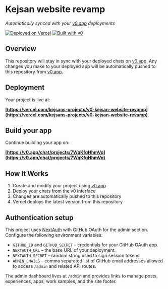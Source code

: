 # Kejsan website revamp

*Automatically synced with your [v0.app](https://v0.app) deployments*

[![Deployed on Vercel](https://img.shields.io/badge/Deployed%20on-Vercel-black?style=for-the-badge&logo=vercel)](https://vercel.com/kejsans-projects/v0-kejsan-website-revamp)
[![Built with v0](https://img.shields.io/badge/Built%20with-v0.app-black?style=for-the-badge)](https://v0.app/chat/projects/7WqKfgHhmVq)

## Overview

This repository will stay in sync with your deployed chats on [v0.app](https://v0.app).
Any changes you make to your deployed app will be automatically pushed to this repository from [v0.app](https://v0.app).

## Deployment

Your project is live at:

**[https://vercel.com/kejsans-projects/v0-kejsan-website-revamp](https://vercel.com/kejsans-projects/v0-kejsan-website-revamp)**

## Build your app

Continue building your app on:

**[https://v0.app/chat/projects/7WqKfgHhmVq](https://v0.app/chat/projects/7WqKfgHhmVq)**

## How It Works

1. Create and modify your project using [v0.app](https://v0.app)
2. Deploy your chats from the v0 interface
3. Changes are automatically pushed to this repository
4. Vercel deploys the latest version from this repository

## Authentication setup

This project uses [NextAuth](https://next-auth.js.org/) with GitHub OAuth for the admin section. Configure the following environment variables:

- `GITHUB_ID` and `GITHUB_SECRET` – credentials for your GitHub OAuth app.
- `NEXTAUTH_URL` – the base URL of your deployment.
- `NEXTAUTH_SECRET` – random string used to sign session tokens.
- `ADMIN_EMAILS` – comma separated list of GitHub email addresses allowed to access `/admin` and related API routes.

The admin dashboard lives at `/admin` and provides links to manage posts, experiences, apps, work samples, and the site footer.

